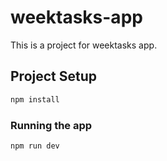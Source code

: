 # weektasks-app

This is a project for weektasks app.

## Project Setup

```sh
npm install
```

### Running the app

```sh
npm run dev
```
